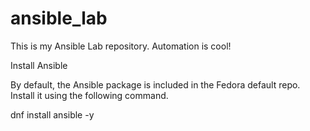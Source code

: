 # ansible_lab

This is my Ansible Lab repository. Automation is cool!

Install Ansible

By default, the Ansible package is included in the Fedora default repo. Install it using the following command.

dnf install ansible -y

